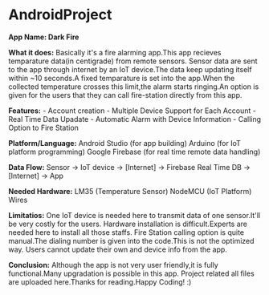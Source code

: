# AndroidProject 
**App Name: Dark Fire**

**What it does:** Basically it's a fire alarming app.This app recieves temparature data(in centigrade) from remote sensors.
              Sensor data are sent to the app through internet by an IoT device.The data keep updating itself within ~10 seconds.A fixed
              temparature is set into the app.When the collected temperature crosses this limit,the alarm starts ringing.An option is given 
              for the users that they can call fire-station directly from this app.

**Features:** - Account creation
          - Multiple Device Support for Each Account
          - Real Time Data Upadate
          - Automatic Alarm with Device Information
          - Calling Option to Fire Station
          
**Platform/Language:** Android Studio (for app building)
                   Arduino (for IoT platform programming)
                   Google Firebase (for real time remote data handling)
          
**Data Flow:** Sensor -> IoT device -> [Internet] -> Firebase Real Time DB -> [Internet] -> App

**Needed Hardware:** LM35 (Temperature Sensor)
                 NodeMCU (IoT Platform)
                 Wires

**Limitatios:** One IoT device is needed here to transmit data of one sensor.It'll be very costly for the users.
            Hardware installation is difficult.Experts are needed here to install all those staffs.
            Fire Station calling option is quite manual.The dialing number is given into the code.This is not the optimized way.
            Users cannot update their own and device info from the app.
            
**Conclusion:** Although the app is not very user friendly,it is fully functional.Many upgradation is possible in this app.
            Project related all files are uploaded here.Thanks for reading.Happy Coding! :)
          
                     
